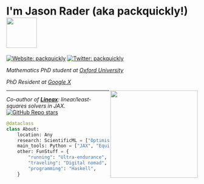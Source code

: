 <h1> I'm Jason Rader (aka packquickly!) <img align=bottom src="https://media.giphy.com/media/YYQ6sw8jt2HRxX4uVi/giphy.gif" width="80"></h1>

[![Website: packquickly](https://img.shields.io/badge/packquickly-Website-informational)](https://www.packquickly.com)
[![Twitter: packquickly](https://img.shields.io/twitter/follow/packquickly?style=social)](https://twitter.com/packquickly)
  
*Mathematics PhD student at* [*Oxford University*](http://www.maths.ox.ac.uk)

*PhD Resident at* [*Google X*](http://www.x.company)

<img align='right' src="https://media.giphy.com/media/9TuX30acPdjFvFffOK/giphy.gif" width="230">

<hr></hr>
  
*Co-author of [**Lineax**](https://github.com/google/lineax): linear/least-squares solvers in JAX.* [![GitHub Repo stars](https://img.shields.io/github/stars/google/lineax?style=social)](https://github.com/google/lineax)
  
```python
@dataclass
class About:
    location: Any
    research: ScientificML = ["Optimisation", "Numerical Methods"]
    main_tools: Python = ["JAX", "Equinox", "Numpy", "etc."]
    other: FunStuff = {
        "running": "Ultra-endurance",
        "traveling": "Digital nomad",
        "programming": "Haskell",
    }
```
